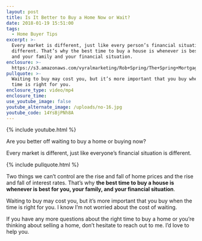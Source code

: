 ```yaml
---
layout: post
title: Is It Better to Buy a Home Now or Wait?
date: 2018-01-19 15:51:00
tags:
  - Home Buyer Tips
excerpt: >-
  Every market is different, just like every person’s financial situation is
  different. That’s why the best time to buy a house is whenever is best for you
  and your family and your financial situation.
enclosure: >-
  https://s3.amazonaws.com/vyralmarketing/Rob+Spring/The+Spring+Mortgage+Team+Presents-+Is+It+Better+to+Buy+a+Home+Now+or+Wait%253F.mp4
pullquote: >-
  Waiting to buy may cost you, but it’s more important that you buy when the
  time is right for you.
enclosure_type: video/mp4
enclosure_time:
use_youtube_image: false
youtube_alternate_image: /uploads/no-16.jpg
youtube_code: 14YsBjPNh8A
---
```



{% include youtube.html %}

Are you better off waiting to buy a home or buying now?

Every market is different, just like everyone’s financial situation is different.

{% include pullquote.html %}

Two things we can’t control are the rise and fall of home prices and the rise and fall of interest rates. That’s why **the best time to buy a house is whenever is best for you, your family, and your financial situation**.

Waiting to buy may cost you, but it’s more important that you buy when the time is right for you. I know I’m not worried about the cost of waiting.

If you have any more questions about the right time to buy a home or you’re thinking about selling a home, don’t hesitate to reach out to me. I’d love to help you.